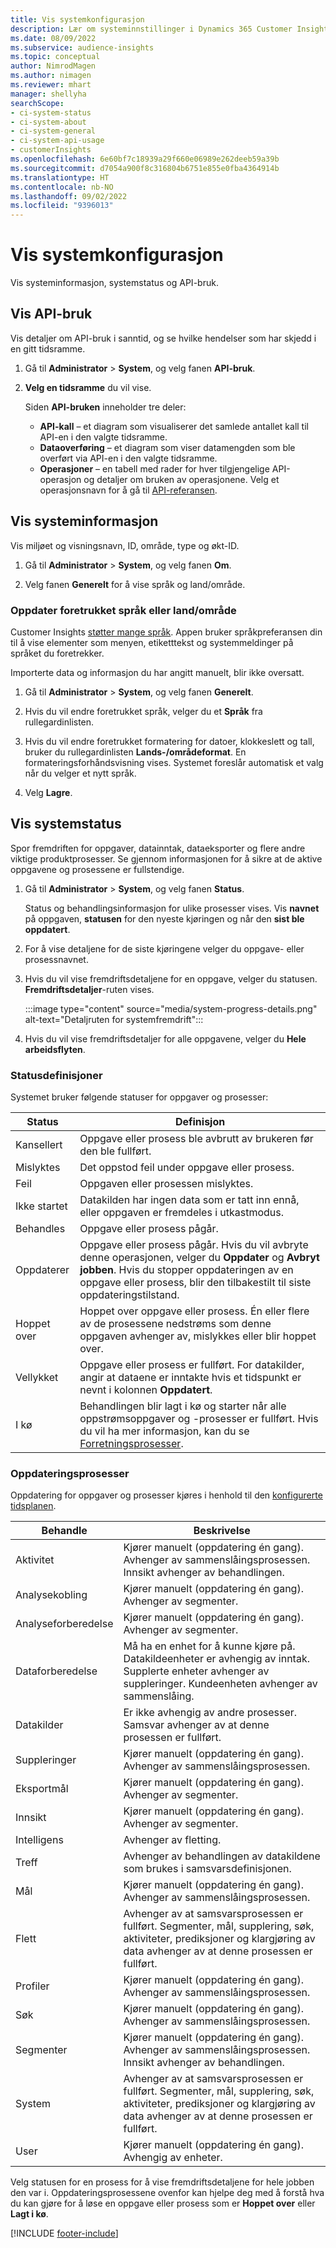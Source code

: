 ```yaml
---
title: Vis systemkonfigurasjon
description: Lær om systeminnstillinger i Dynamics 365 Customer Insights.
ms.date: 08/09/2022
ms.subservice: audience-insights
ms.topic: conceptual
author: NimrodMagen
ms.author: nimagen
ms.reviewer: mhart
manager: shellyha
searchScope:
- ci-system-status
- ci-system-about
- ci-system-general
- ci-system-api-usage
- customerInsights
ms.openlocfilehash: 6e60bf7c18939a29f660e06989e262deeb59a39b
ms.sourcegitcommit: d7054a900f8c316804b6751e855e0fba4364914b
ms.translationtype: HT
ms.contentlocale: nb-NO
ms.lasthandoff: 09/02/2022
ms.locfileid: "9396013"
---
```

# <a name="view-system-configuration"></a>Vis systemkonfigurasjon

Vis systeminformasjon, systemstatus og API-bruk.

## <a name="view-api-usage"></a>Vis API-bruk

Vis detaljer om API-bruk i sanntid, og se hvilke hendelser som har skjedd i en gitt tidsramme.

1. Gå til **Administrator** > **System**, og velg fanen **API-bruk**.

1. **Velg en tidsramme** du vil vise.

   Siden **API-bruken** inneholder tre deler:

   - **API-kall** – et diagram som visualiserer det samlede antallet kall til API-en i den valgte tidsramme.
   - **Dataoverføring** – et diagram som viser datamengden som ble overført via API-en i den valgte tidsramme.
   - **Operasjoner** – en tabell med rader for hver tilgjengelige API-operasjon og detaljer om bruken av operasjonene. Velg et operasjonsnavn for å gå til [API-referansen](https://developer.ci.ai.dynamics.com/api-details#api=CustomerInsights&operation=Get-all-instances).

## <a name="view-system-information"></a>Vis systeminformasjon

Vis miljøet og visningsnavn, ID, område, type og økt-ID.

1. Gå til **Administrator** > **System**, og velg fanen **Om**.

1. Velg fanen **Generelt** for å vise språk og land/område.

### <a name="update-preferred-language-or-countryregion"></a>Oppdater foretrukket språk eller land/område

Customer Insights [støtter mange språk](/dynamics365/get-started/availability). Appen bruker språkpreferansen din til å vise elementer som menyen, etiketttekst og systemmeldinger på språket du foretrekker.

Importerte data og informasjon du har angitt manuelt, blir ikke oversatt.

1. Gå til **Administrator** > **System**, og velg fanen **Generelt**.

1. Hvis du vil endre foretrukket språk, velger du et **Språk** fra rullegardinlisten.

1. Hvis du vil endre foretrukket formatering for datoer, klokkeslett og tall, bruker du rullegardinlisten **Lands-/områdeformat**. En formateringsforhåndsvisning vises. Systemet foreslår automatisk et valg når du velger et nytt språk.

1. Velg **Lagre**.

## <a name="view-system-status"></a>Vis systemstatus

Spor fremdriften for oppgaver, datainntak, dataeksporter og flere andre viktige produktprosesser. Se gjennom informasjonen for å sikre at de aktive oppgavene og prosessene er fullstendige.

1. Gå til **Administrator** > **System**, og velg fanen **Status**.

   Status og behandlingsinformasjon for ulike prosesser vises. Vis **navnet** på oppgaven, **statusen** for den nyeste kjøringen og når den **sist ble oppdatert**.

1. For å vise detaljene for de siste kjøringene velger du oppgave- eller prosessnavnet.

1. Hvis du vil vise fremdriftsdetaljene for en oppgave, velger du statusen. **Fremdriftsdetaljer**-ruten vises.

   :::image type="content" source="media/system-progress-details.png" alt-text="Detaljruten for systemfremdrift":::

1. Hvis du vil vise fremdriftsdetaljer for alle oppgavene, velger du **Hele arbeidsflyten**.

### <a name="status-definitions"></a>Statusdefinisjoner

Systemet bruker følgende statuser for oppgaver og prosesser:

|Status  |Definisjon  |
|---------|---------|
|Kansellert |Oppgave eller prosess ble avbrutt av brukeren før den ble fullført.   |
|Mislyktes   |Det oppstod feil under oppgave eller prosess.         |
|Feil  |Oppgaven eller prosessen mislyktes.  |
|Ikke startet   |Datakilden har ingen data som er tatt inn ennå, eller oppgaven er fremdeles i utkastmodus.         |
|Behandles  |Oppgave eller prosess pågår.  |
|Oppdaterer    |Oppgave eller prosess pågår. Hvis du vil avbryte denne operasjonen, velger du **Oppdater** og **Avbryt jobben**. Hvis du stopper oppdateringen av en oppgave eller prosess, blir den tilbakestilt til siste oppdateringstilstand.       |
|Hoppet over  |Hoppet over oppgave eller prosess. Én eller flere av de prosessene nedstrøms som denne oppgaven avhenger av, mislykkes eller blir hoppet over.|
|Vellykket  |Oppgave eller prosess er fullført. For datakilder, angir at dataene er inntakte hvis et tidspunkt er nevnt i kolonnen **Oppdatert**.|
|I kø | Behandlingen blir lagt i kø og starter når alle oppstrømsoppgaver og -prosesser er fullført. Hvis du vil ha mer informasjon, kan du se [Forretningsprosesser](#refresh-processes).|

### <a name="refresh-processes"></a>Oppdateringsprosesser

Oppdatering for oppgaver og prosesser kjøres i henhold til den [konfigurerte tidsplanen](schedule-refresh.md).

|Behandle  |Beskrivelse  |
|---------|---------|
|Aktivitet  |Kjører manuelt (oppdatering én gang). Avhenger av sammenslåingsprosessen. Innsikt avhenger av behandlingen.|
|Analysekobling |Kjører manuelt (oppdatering én gang). Avhenger av segmenter.  |
|Analyseforberedelse |Kjører manuelt (oppdatering én gang). Avhenger av segmenter.  |
|Dataforberedelse   |Må ha en enhet for å kunne kjøre på. Datakildeenheter er avhengig av inntak. Supplerte enheter avhenger av suppleringer. Kundeenheten avhenger av sammenslåing.  |
|Datakilder   |Er ikke avhengig av andre prosesser. Samsvar avhenger av at denne prosessen er fullført.  |
|Suppleringer   |Kjører manuelt (oppdatering én gang). Avhenger av sammenslåingsprosessen. |
|Eksportmål |Kjører manuelt (oppdatering én gang). Avhenger av segmenter.  |
|Innsikt |Kjører manuelt (oppdatering én gang). Avhenger av segmenter.  |
|Intelligens   |Avhenger av fletting.   |
|Treff |Avhenger av behandlingen av datakildene som brukes i samsvarsdefinisjonen.      |
|Mål  |Kjører manuelt (oppdatering én gang). Avhenger av sammenslåingsprosessen.  |
|Flett   |Avhenger av at samsvarsprosessen er fullført. Segmenter, mål, supplering, søk, aktiviteter, prediksjoner og klargjøring av data avhenger av at denne prosessen er fullført.   |
|Profiler   |Kjører manuelt (oppdatering én gang). Avhenger av sammenslåingsprosessen. |
|Søk   |Kjører manuelt (oppdatering én gang). Avhenger av sammenslåingsprosessen. |
|Segmenter  |Kjører manuelt (oppdatering én gang). Avhenger av sammenslåingsprosessen. Innsikt avhenger av behandlingen.|
|System   |Avhenger av at samsvarsprosessen er fullført. Segmenter, mål, supplering, søk, aktiviteter, prediksjoner og klargjøring av data avhenger av at denne prosessen er fullført.   |
|User  |Kjører manuelt (oppdatering én gang). Avhengig av enheter.  |

Velg statusen for en prosess for å vise fremdriftsdetaljene for hele jobben den var i. Oppdateringsprosessene ovenfor kan hjelpe deg med å forstå hva du kan gjøre for å løse en oppgave eller prosess som er **Hoppet over** eller **Lagt i kø**.


[!INCLUDE [footer-include](includes/footer-banner.md)]
